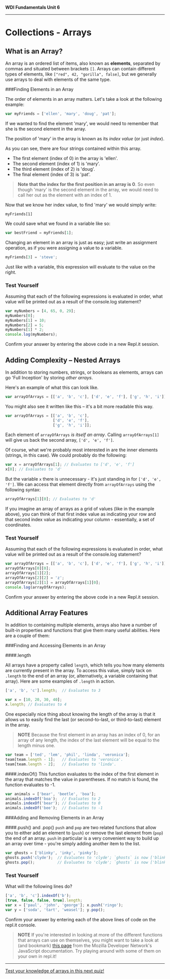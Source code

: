**WDI Fundamentals Unit 6**

---

# Collections - Arrays
## What is an Array?


An array is an ordered list of items, also known as **elements**, separated by commas and situated between brackets `[]`. Arrays can contain different types of elements, like <code>["red", 42, "gorilla", false]</code>, but we generally use arrays to deal with elements of the same type.

###Finding Elements in an Array

The order of elements in an array matters. Let's take a look at the following example:

```javascript
var myFriends = ['ellen', 'mary', 'doug', 'pat'];
```

If we wanted to find the element 'mary', we would need to remember that she is the second element in the array.

The position of 'mary' in the array is known as its *index value* (or just *index*).

As you can see, there are four strings contained within this array.
- The first element (index of 0) in the array is 'ellen'.
- The second element (index of 1) is 'mary'.
- The third element (index of 2) is 'doug'.
- The final element (index of 3) is 'pat'.

> **Note that the index for the first position in an array is 0**. So even though 'mary' is the second element in the array, we would need to call her out as the element with an index of 1.




Now that we know her index value, to find 'mary' we would simply write:

`myFriends[1]`

We could save what we found in a variable like so:

```js
var bestFriend = myFriends[1];
```

Changing an element in an array is just as easy; just write an assignment operation, as if you were assigning a value to a variable.

```js
myFriends[3] = 'steve';
```

Just like with a variable, this expression will evaluate to the value on the right.

### Test Yourself

Assuming that each of the following expressions is evaluated in order, what value will be printed out as a result of the console.log statement?

```javascript
var myNumbers = [4, 65, 0, 29];
myNumbers[0];
myNumbers[1] = 10;
myNumbers[2] = 5;
myNumbers[1] * 2;
console.log(myNumbers);
```
Confirm your answer by entering the above code in a new Repl.it session.

## Adding Complexity – Nested Arrays

In addition to storing numbers, strings, or booleans as elements, arrays can go 'Full Inception' by storing *other arrays*.

Here's an example of what this can look like.

```javascript
var arrayOfArrays = [['a', 'b', 'c'], ['d', 'e', 'f'], ['g', 'h', 'i']];
```

You might also see it written like this – it's a bit more readable this way.

```javascript
var arrayOfArrays = [['a', 'b', 'c'],
                     ['d', 'e', 'f'],
                     ['g', 'h', 'i']];
```

Each element of `arrayOfArrays` *is itself an array*. Calling `arrayOfArrays[1]` will give us back the second array, <code>['d', 'e', 'f']</code>.

Of course, what we're probably most interested in are the inner elements (strings, in this case). We could probably do the following:

```javascript
var x = arrayOfArrays[1]; // Evaluates to ['d', 'e', 'f']
x[0]; // Evaluates to 'd'
  ```

But the variable `x` there is unnecessary - it's just standing in for <code>['d', 'e', 'f']</code>. We can access that element directly from `arrayOfArrays` using the following syntax:

```javascript
arrayOfArrays[1][0]; // Evaluates to 'd'
```

If you imagine an array of arrays as a grid of values (like in the example above), you can think of that first index value as indicating your row and that second index value as indicating your column - essentially, a set of coordinates.

### Test Yourself

Assuming that each of the following expressions is evaluated in order, what value will be printed out as a result of the console.log statement?

```javascript
var arrayOfArrays = [['a', 'b', 'c'], ['d', 'e', 'f'], ['g', 'h', 'i']];
arrayOfArrays[0][0];
arrayOfArrays[1][2];
arrayOfArrays[2][2] = 'z';
arrayOfArrays[2][1] = arrayOfArrays[1][0];
console.log(arrayOfArrays);
```

Confirm your answer by entering the above code in a new Repl.it session.

## Additional Array Features

In addition to containing multiple elements, arrays also have a number of built-in properties and functions that give them many useful abilities. Here are a couple of them:

###Finding and Accessing Elements in an Array

####.length

All arrays have a property called `length`, which tells you how many elements are currently present in the array. To access this value, simply tack on `.length` to the end of an array (or, alternatively, a variable containing that array). Here are some examples of `.length` in action.

```javascript
['a', 'b', 'c'].length;  // Evaluates to 3

var x = [10, 20, 30, 40];
x.length; // Evaluates to 4
```

One especially nice thing about knowing the length of the array is that it allows us to easily find the last (or second-to-last, or third-to-last) element in the array.

> **NOTE** Because the first element in an array has an index of 0, for an array of any length, the index of the last element will be equal to the length minus one.

```javascript
var team = ['ted', 'lem', 'phil', 'linda', 'veronica'];
team[team.length - 1];   // Evaluates to 'veronica'.
team[team.length - 2];   // Evaluates to 'linda'.
```

####.indexOf()
This function evaluates to the index of the first element in the array that matches the value in parentheses. If no match is found, the function evaluates to -1.

```javascript
var animals = ['bear', 'beetle', 'boa'];
animals.indexOf('boa');  // Evaluates to 2
animals.indexOf('bear'); // Evaluates to 0
animals.indexOf('bee');  // Evaluates to -1
```

###Adding and Removing Elements in an Array

####.push() and .pop()
`push` and `pop` are two related functions that allow you to either add an element to (`push`) or remove the last element from (`pop`) the end of an array. `push` in particular is a very convenient way to build up an array over time - you're simply adding another item to the list.

```javascript
var ghosts = ['blinky', 'inky', 'pinky'];
ghosts.push('clyde');  // Evaluates to 'clyde'; `ghosts` is now ['blinky', 'inky', 'pinky', 'clyde'].
ghosts.pop();          // Evaluates to 'clyde'; `ghosts` is now ['blinky', 'inky', 'pinky'] again.
```

### Test Yourself

What will the following lines do?

```javascript
['a', 'b', 'c'].indexOf('b');
[true, false, false, true].length;
var x = ['paul', 'john', 'george']; x.push('ringo');
var y = ['soda', 'tart', 'weasel']; y.pop();
```

Confirm your answer by entering each of the above lines of code on the repl.it console.

> **NOTE** If you're interested in looking at more of the different functions that arrays can use on themselves, you might want to take a look at (and bookmark) [this page](https://developer.mozilla.org/en-US/docs/Web/JavaScript/Reference/Global_Objects/Array) from the Mozilla Developer Network's JavaScript documentation. Try playing around with some of them on your own in repl.it!

---
[Test your knowledge of arrays in this next quiz!](03_quiz.md)
